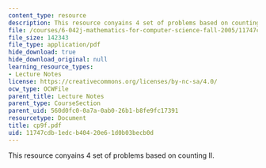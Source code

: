 ```yaml
---
content_type: resource
description: This resource conyains 4 set of problems based on counting II.
file: /courses/6-042j-mathematics-for-computer-science-fall-2005/11747cdb1edcb40420e61d0b03becb0d_cp9f.pdf
file_size: 142343
file_type: application/pdf
hide_download: true
hide_download_original: null
learning_resource_types:
- Lecture Notes
license: https://creativecommons.org/licenses/by-nc-sa/4.0/
ocw_type: OCWFile
parent_title: Lecture Notes
parent_type: CourseSection
parent_uid: 560d0fc0-0a7a-0ab0-26b1-b8fe9fc17391
resourcetype: Document
title: cp9f.pdf
uid: 11747cdb-1edc-b404-20e6-1d0b03becb0d
---
```

This resource conyains 4 set of problems based on counting II.